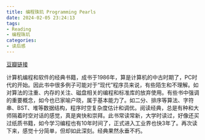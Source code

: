 ```yaml
---
title: 编程珠玑 Programming Pearls
date: 2024-02-05 23:24:13
tags:
- Reading
- 编程珠玑
categories:
- 读后感
---
```


[豆瓣链接](https://book.douban.com/subject/34860300/)

计算机编程和软件的经典书籍，成书于1986年，算是计算机的中古时期了，PC时代的开始。因此书中很多例子可能对于“现代”程序员来说，有些陌生和不理解。如对算法的注重、内存的关注、磁盘相关的编程和标准库的放弃使用。有些书中强调的重要概念，如今也已家喻户晓，属于基本能力了。如二分、排序等算法、字符串、BST、堆等数据结构，程序时空复杂度估计和调优。阅读经典，总是有种和大师隔着时空对话的感觉，真是爽快和崇拜。此书常读常新，大学时读过，好像还买过纸质书籍，如今学习编程也有10年时间了，正式进入工业界也快3年了。再次读下来，感觉十分简单，但却如此深刻。经典果然永垂不朽。
